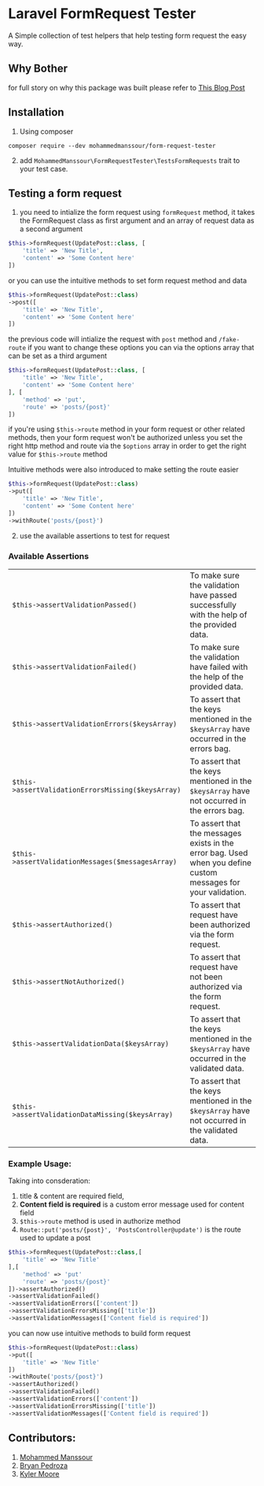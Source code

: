 # Laravel FormRequest Tester

A Simple collection of test helpers that help testing form request the easy way.

## Why Bother

for full story on why this package was built please refer to [This Blog Post](https://mohammedmanssour.me/blog/testing-laravel-form-request/)

## Installation

1. Using composer

```
composer require --dev mohammedmanssour/form-request-tester
```

2. add `MohammedManssour\FormRequestTester\TestsFormRequests` trait to your test case.

## Testing a form request

1. you need to intialize the form request using `formRequest` method, it takes the FormRequest class as first argument and an array of request data as a second argument

```php
$this->formRequest(UpdatePost::class, [
    'title' => 'New Title',
    'content' => 'Some Content here'
])
```

or you can use the intuitive methods to set form request method and data

```php
$this->formRequest(UpdatePost::class)
->post([
    'title' => 'New Title',
    'content' => 'Some Content here'
])
```

the previous code will intialize the request with `post` method and `/fake-route` if you want to change these options you can via the options array that can be set as a third argument

```php
$this->formRequest(UpdatePost::class, [
    'title' => 'New Title',
    'content' => 'Some Content here'
], [
    'method' => 'put',
    'route' => 'posts/{post}'
])
```

if you're using `$this->route` method in your form request or other related methods, then your form request won't be authorized unless you set the right http method and route via the `$options` array in order to get the right value for `$this->route` method

Intuitive methods were also introduced to make setting the route easier

```php
$this->formRequest(UpdatePost::class)
->put([
    'title' => 'New Title',
    'content' => 'Some Content here'
])
->withRoute('posts/{post}')
```

2. use the available assertions to test for request

### Available Assertions

|                                                    |                                                                                                                |
| -------------------------------------------------- | -------------------------------------------------------------------------------------------------------------- |
| `$this->assertValidationPassed()`                  | To make sure the validation have passed successfully with the help of the provided data.                       |
| `$this->assertValidationFailed()`                  | To make sure the validation have failed with the help of the provided data.                                    |
| `$this->assertValidationErrors($keysArray)`        | To assert that the keys mentioned in the `$keysArray` have occurred in the errors bag.                         |
| `$this->assertValidationErrorsMissing($keysArray)` | To assert that the keys mentioned in the `$keysArray` have not occurred in the errors bag.                     |
| `$this->assertValidationMessages($messagesArray)`  | To assert that the messages exists in the error bag. Used when you define custom messages for your validation. |
| `$this->assertAuthorized()`                        | To assert that request have been authorized via the form request.                                              |
| `$this->assertNotAuthorized()`                     | To assert that request have not been authorized via the form request.                                          |
| `$this->assertValidationData($keysArray)`          | To assert that the keys mentioned in the `$keysArray` have occurred in the validated data.                     |
| `$this->assertValidationDataMissing($keysArray)`   | To assert that the keys mentioned in the `$keysArray` have not occurred in the validated data.                 |

### Example Usage:

Taking into consderation:

1. title & content are required field,
2. **Content field is required** is a custom error message used for content field
3. `$this->route` method is used in authorize method
4. `Route::put('posts/{post}', 'PostsController@update')` is the route used to update a post

```php
$this->formRequest(UpdatePost::class,[
    'title' => 'New Title'
],[
    'method' => 'put'
    'route' => 'posts/{post}'
])->assertAuthorized()
->assertValidationFailed()
->assertValidationErrors(['content'])
->assertValidationErrorsMissing(['title'])
->assertValidationMessages(['Content field is required'])
```

you can now use intuitive methods to build form request

```php
$this->formRequest(UpdatePost::class)
->put([
    'title' => 'New Title'
])
->withRoute('posts/{post}')
->assertAuthorized()
->assertValidationFailed()
->assertValidationErrors(['content'])
->assertValidationErrorsMissing(['title'])
->assertValidationMessages(['Content field is required'])
```

## Contributors:

1. [Mohammed Manssour](https://mohammedmanssour.me)
2. [Bryan Pedroza](https://www.bryanpedroza.com/)
3. [Kyler Moore](https://github.com/kylerdmoore)
